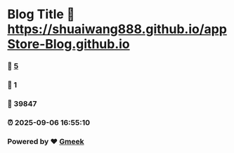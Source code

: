 # Blog Title :link: https://shuaiwang888.github.io/appStore-Blog.github.io 
### :page_facing_up: [5](https://shuaiwang888.github.io/appStore-Blog.github.io/tag.html) 
### :speech_balloon: 1 
### :hibiscus: 39847 
### :alarm_clock: 2025-09-06 16:55:10 
### Powered by :heart: [Gmeek](https://github.com/Meekdai/Gmeek)
